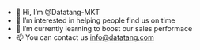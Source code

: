 - 👋 Hi, I’m @Datatang-MKT
- 👀 I’m interested in helping people find us on time 
- 🌱 I’m currently learning to boost our sales performace 
- 📫 You can contact us info@datatang.com

<!---
Datatang-MKT/Datatang-MKT is a ✨ special ✨ repository because its `README.md` (this file) appears on your GitHub profile.
You can click the Preview link to take a look at your changes.
--->
